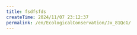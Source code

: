 ```yaml
---
title: fsdfsfds
createTime: 2024/11/07 23:12:37
permalink: /en/EcologicalConservation/Jx_81QcG/
---
```

